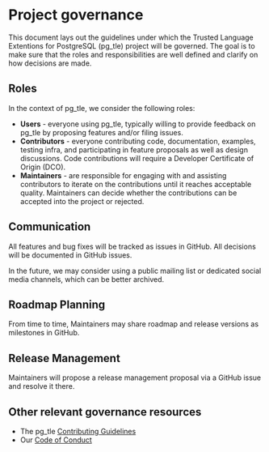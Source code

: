 # Project governance

This document lays out the guidelines under which the Trusted Language Extentions for PostgreSQL (pg_tle) project will be governed. The goal is to make sure that the roles and responsibilities are well defined and clarify on how decisions are made.

## Roles

In the context of pg_tle, we consider the following roles:

* __Users__ - everyone using pg_tle, typically willing to provide feedback on pg_tle by proposing features and/or filing issues.
* __Contributors__ - everyone contributing code, documentation, examples, testing infra, and participating in feature proposals as well as design discussions. Code contributions will require a Developer Certificate of Origin (DCO).
*	__Maintainers__ - are responsible for engaging with and assisting contributors to iterate on the contributions until it reaches acceptable quality. Maintainers can decide whether the contributions can be accepted into the project or rejected. 

## Communication

All features and bug fixes will be tracked as issues in GitHub. All decisions will be documented in GitHub issues.

In the future, we may consider using a public mailing list or dedicated social media channels, which can be better archived. 

## Roadmap Planning

From time to time, Maintainers may share roadmap and release versions as milestones in GitHub. 

## Release Management

Maintainers will propose a release management proposal via a GitHub issue and resolve it there.

## Other relevant governance resources

* The pg_tle [Contributing Guidelines](CONTRIBUTING.md)
* Our [Code of Conduct](CODE_OF_CONDUCT.md)
